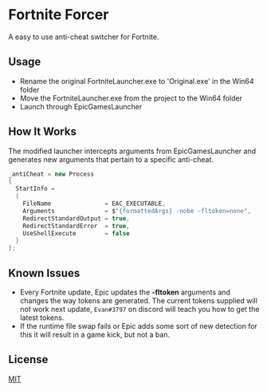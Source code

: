 # Fortnite Forcer

A easy to use anti-cheat switcher for Fortnite.

## Usage

- Rename the original FortniteLauncher.exe to 'Original.exe' in the Win64 folder
- Move the FortniteLauncher.exe from the project to the Win64 folder
- Launch through EpicGamesLauncher

## How It Works

The modified launcher intercepts arguments from EpicGamesLauncher and generates new arguments that pertain to a specific anti-cheat.
```cs
_antiCheat = new Process
{
  StartInfo =
  {
    FileName               = EAC_EXECUTABLE,
    Arguments              = $"{formattedArgs} -nobe -fltoken=none",
    RedirectStandardOutput = true,
    RedirectStandardError  = true,
    UseShellExecute        = false
  }
};
```

## Known Issues

- Every Fortnite update, Epic updates the **-fltoken** arguments and changes the way tokens are generated. The current tokens supplied will not work next update, ```Evan#3797``` on discord will teach you how to get the latest tokens.
- If the runtime file swap fails or Epic adds some sort of new detection for this it will result in a game kick, but not a ban.

## License
[MIT](https://choosealicense.com/licenses/mit/)
